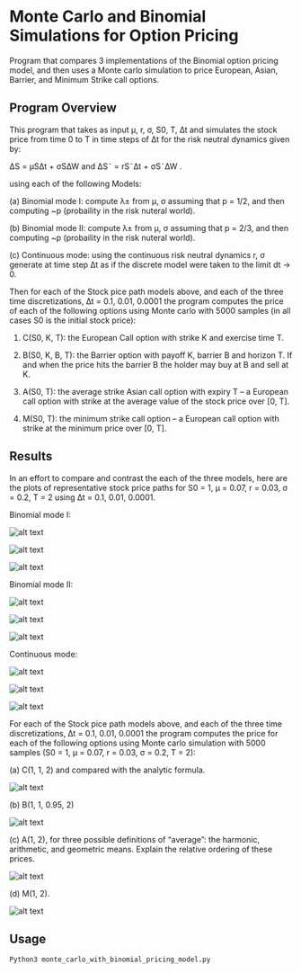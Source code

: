 # Monte Carlo and Binomial Simulations for Option Pricing
Program that compares 3 implementations of the Binomial option pricing model, and then uses a Monte carlo simulation to price European, Asian, Barrier, and Minimum Strike call options.

## Program Overview 
This program that takes as input µ, r, σ, S0, T, ∆t and simulates the stock price from
time 0 to T in time steps of ∆t for the risk neutral dynamics given by:

∆S = µS∆t + σS∆W    and    ∆S˜ = rS˜∆t + σS˜∆W .

using each of the following Models:

(a) Binomial mode I: compute λ± from µ, σ assuming that p = 1/2, and then computing ~p (probaility in the risk nuteral world).

(b) Binomial mode II: compute λ± from µ, σ assuming that p = 2/3, and then computing ~p (probaility in the risk nuteral world).

(c) Continuous mode: using the continuous risk neutral dynamics r, σ generate at time step ∆t as if the discrete model were taken to the limit dt → 0.

Then for each of the Stock pice path models above, and each of the three time discretizations, ∆t = 0.1, 0.01, 0.0001 the program computes the price of each of the  following options using Monte carlo with 5000 samples (in all cases S0 is the initial stock price):

1. C(S0, K, T): the European Call option with strike K and exercise time T.

2. B(S0, K, B, T): the Barrier option with payoff K, barrier B and horizon T. If and
when the price hits the barrier B the holder may buy at B and sell at K.

3. A(S0, T): the average strike Asian call option with expiry T – a European call option
with strike at the average value of the stock price over [0, T].

4. M(S0, T): the minimum strike call option – a European call option with strike at the
minimum price over [0, T].

## Results

In an effort to compare and contrast the each of the three models, here are the plots of representative stock price paths for S0 = 1, µ = 0.07, r = 0.03, σ = 0.2, T = 2 using ∆t = 0.1, 0.01, 0.0001.

Binomial mode I:

![alt text](https://github.com/[username]/[reponame]/blob/[branch]/image.jpg?raw=true)

![alt text](https://github.com/[username]/[reponame]/blob/[branch]/image.jpg?raw=true)

![alt text](https://github.com/[username]/[reponame]/blob/[branch]/image.jpg?raw=true)

Binomial mode II:

![alt text](https://github.com/[username]/[reponame]/blob/[branch]/image.jpg?raw=true)

![alt text](https://github.com/[username]/[reponame]/blob/[branch]/image.jpg?raw=true)

![alt text](https://github.com/[username]/[reponame]/blob/[branch]/image.jpg?raw=true)

Continuous mode:

![alt text](https://github.com/[username]/[reponame]/blob/[branch]/image.jpg?raw=true)

![alt text](https://github.com/[username]/[reponame]/blob/[branch]/image.jpg?raw=true)

![alt text](https://github.com/[username]/[reponame]/blob/[branch]/image.jpg?raw=true)

For each of the Stock pice path models above, and each of the three time discretizations, ∆t = 0.1, 0.01, 0.0001 the program computes the price for each of the following options using Monte carlo simulation with 5000 samples (S0 = 1, µ = 0.07, r = 0.03, σ = 0.2, T = 2):

(a) C(1, 1, 2) and compared with the analytic formula.

![alt text](https://github.com/[username]/[reponame]/blob/[branch]/image.jpg?raw=true)

(b) B(1, 1, 0.95, 2)

![alt text](https://github.com/[username]/[reponame]/blob/[branch]/image.jpg?raw=true)

(c) A(1, 2), for three possible definitions of “average”: the harmonic, arithmetic,
and geometric means. Explain the relative ordering of these prices.

![alt text](https://github.com/[username]/[reponame]/blob/[branch]/image.jpg?raw=true)

(d) M(1, 2).

![alt text](https://github.com/[username]/[reponame]/blob/[branch]/image.jpg?raw=true)

## Usage

```
Python3 monte_carlo_with_binomial_pricing_model.py
```


